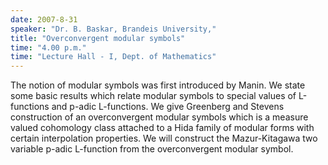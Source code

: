 ```yaml
---
date: 2007-8-31
speaker: "Dr. B. Baskar, Brandeis University,"
title: "Overconvergent modular symbols"
time: "4.00 p.m." 
time: "Lecture Hall - I, Dept. of Mathematics"
---
```

The notion of modular symbols was first introduced by Manin. We state some basic results which relate modular symbols to special values of L-functions and p-adic L-functions. We give Greenberg and Stevens construction of an overconvergent modular symbols which is a measure valued cohomology class attached to a Hida family of modular forms with certain interpolation properties. We will construct the Mazur-Kitagawa two variable p-adic L-function from the overconvergent modular symbol.
